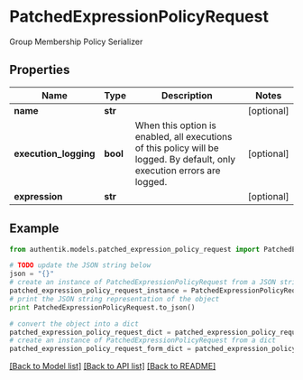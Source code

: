 # PatchedExpressionPolicyRequest

Group Membership Policy Serializer

## Properties
Name | Type | Description | Notes
------------ | ------------- | ------------- | -------------
**name** | **str** |  | [optional] 
**execution_logging** | **bool** | When this option is enabled, all executions of this policy will be logged. By default, only execution errors are logged. | [optional] 
**expression** | **str** |  | [optional] 

## Example

```python
from authentik.models.patched_expression_policy_request import PatchedExpressionPolicyRequest

# TODO update the JSON string below
json = "{}"
# create an instance of PatchedExpressionPolicyRequest from a JSON string
patched_expression_policy_request_instance = PatchedExpressionPolicyRequest.from_json(json)
# print the JSON string representation of the object
print PatchedExpressionPolicyRequest.to_json()

# convert the object into a dict
patched_expression_policy_request_dict = patched_expression_policy_request_instance.to_dict()
# create an instance of PatchedExpressionPolicyRequest from a dict
patched_expression_policy_request_form_dict = patched_expression_policy_request.from_dict(patched_expression_policy_request_dict)
```
[[Back to Model list]](../README.md#documentation-for-models) [[Back to API list]](../README.md#documentation-for-api-endpoints) [[Back to README]](../README.md)



